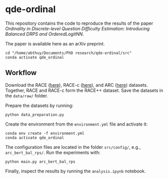 # qde-ordinal

This repository contains the code to reproduce the results of the paper _Ordinality in Discrete-level Question Difficulty Estimation: Introducing Balanced DRPS and OrderedLogitNN_.

The paper is available here as an arXiv preprint.

```
cd "/home/abthuy/Documents/PhD research/qde-ordinal/src"
conda activate qde_ordinal
```


## Workflow

Download the RACE ([here](https://huggingface.co/datasets/ehovy/race)), RACE-c ([here](https://huggingface.co/datasets/tasksource/race-c)), and ARC ([here](https://allenai.org/data/arc)) datasets. Together, RACE and RACE-c form the RACE++ dataset. Save the datasets in the `data/raw/` folder.

Prepare the datasets by running:
```
python data_preparation.py
```

Create the environment from the `environment.yml` file and activate it:
```
conda env create -f environment.yml
conda activate qde_ordinal
```

The configuration files are located in the folder `src/config/`, e.g., `arc_bert_bal_rps/`. Run the experiments with:
```
python main.py arc_bert_bal_rps
```

Finally, inspect the results by running the `analysis.ipynb` notebook.


<!-- ## Cite as

If you use this code in your workflow or scientific publication, please cite the corresponding paper:
```
TODO: add bibtex entry
``` -->

